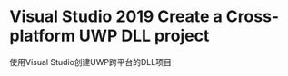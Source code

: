 # Visual Studio 2019 Create a Cross-platform UWP DLL project
使用Visual Studio创建UWP跨平台的DLL项目

<br />

